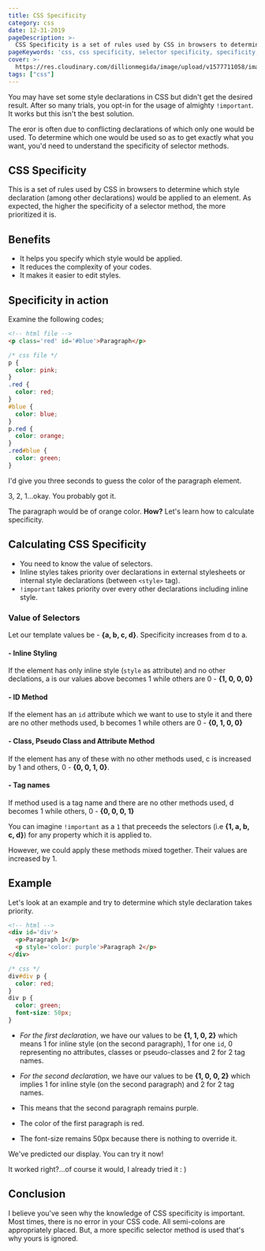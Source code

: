 ```yaml
---
title: CSS Specificity
category: css
date: 12-31-2019
pageDescription: >-
  CSS Specificity is a set of rules used by CSS in browsers to determine which style declaration (among other declarations) would be applied to an element. As expected, the higher the specificity of a selector method, the more prioritized it is.
pageKeywords: 'css, css specificity, selector specificity, specificity, css selector specificity, !important'
cover: >-
  https://res.cloudinary.com/dillionmegida/image/upload/v1577711058/images/thewebfor5/css-specificity_jtb1ub.jpg
tags: ["css"]
---
```

You may have set some style declarations in CSS but didn't get the desired result. After so many trials, you opt-in for the usage of almighty `!important`. It works but this isn't the best solution.

The eror is often due to conflicting declarations of which only one would be used. To determine which one would be used so as to get exactly what you want, you'd need to understand the specificity of selector methods.

## CSS Specificity
This is a set of rules used by CSS in browsers to determine which style declaration (among other declarations) would be applied to an element. As expected, the higher the specificity of a selector method, the more prioritized it is.

## Benefits
- It helps you specify which style would be applied.
- It reduces the complexity of your codes.
- It makes it easier to edit styles.

## Specificity in action
Examine the following codes;
```html
<!-- html file -->
<p class='red' id='#blue'>Paragraph</p>
```
```css
/* css file */
p {
  color: pink;
}
.red {
  color: red;
}
#blue {
  color: blue;
}
p.red {
  color: orange;
}
.red#blue {
  color: green;
}
```
I'd give you three seconds to guess the color of the paragraph element.

3, 2, 1...okay. You probably got it.

The paragraph would be of orange color. **How?** Let's learn how to calculate specificity.

## Calculating CSS Specificity
* You need to know the value of selectors.
* Inline styles takes priority over declarations in external stylesheets or internal style declarations (between `<style>` tag).
* `!important` takes priority over every other declarations including inline style.

### Value of Selectors
Let our template values be - **{a, b, c, d}**. Specificity increases from d to a.
#### - Inline Styling
If the element has only inline style (`style` as attribute) and no other declations, a is our values above becomes 1 while others are 0 - **{1, 0, 0, 0}**
#### - ID Method
If the element has an `id` attribute which we want to use to style it and there are no other methods used, b becomes 1 while others are 0 - **{0, 1, 0, 0}**
#### - Class, Pseudo Class and Attribute Method
If the element has any of these with no other methods used, c is increased by 1 and others, 0 - **{0, 0, 1, 0}**.
#### - Tag names
If method used is a tag name and there are no other methods used, d becomes 1 while others, 0 - **{0, 0, 0, 1}**

You can imagine `!important` as a `1` that preceeds the selectors (i.e **{1, a, b, c, d}**) for any property which it is applied to.

However, we could apply these methods mixed together. Their values are increased by 1.

## Example
Let's look at an example and try to determine which style declaration takes priority.
```html
<!-- html -->
<div id='div'>
  <p>Paragraph 1</p>
  <p style='color: purple'>Paragraph 2</p>
</div>
```
```css
/* css */
div#div p {
  color: red;
}
div p {
  color: green;
  font-size: 50px;
}
```
- *For the first declaration*, we have our values to be **{1, 1, 0, 2}** which means 1 for inline style (on the second paragraph), 1 for one `id`, 0 representing no attributes, classes or pseudo-classes and 2 for 2 tag names.
- *For the second declaration*, we have our values to be **{1, 0, 0, 2}** which implies 1 for inline style (on the second paragraph) and 2 for 2 tag names.

- This means that the second paragraph remains purple.
- The color of the first paragraph is red.
- The font-size remains 50px because there is nothing to override it.

We've predicted our display. You can try it now!

It worked right?...of course it would, I already tried it : )

## Conclusion
I believe you've seen why the knowledge of CSS specificity is important. Most times, there is no error in your CSS code. All semi-colons are appropriately placed. But, a more specific selector method is used that's why yours is ignored.